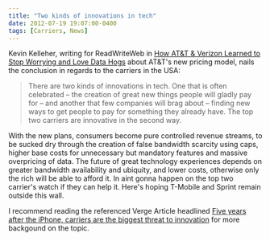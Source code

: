 ```yaml
---
title: "Two kinds of innovations in tech"
date: 2012-07-19 19:07:00-0400
tags: [Carriers, News]
---
```


Kevin Kelleher, writing for ReadWriteWeb in [How AT&T & Verizon Learned to Stop Worrying and Love Data Hogs](http://www.readwriteweb.com/mobile/2012/07/how-att-verizon-learned-to-stop-worrying-and-love-data-hogs.php) about AT&T's new pricing model, nails the conclusion in regards to the carriers in the USA:

> There are two kinds of innovations in tech. One that is often celebrated – the creation of great new things people will gladly pay for – and another that few companies will brag about – finding new ways to get people to pay for something they already have. The top two carriers are innovative in the second way.

With the new plans, consumers become pure controlled revenue streams, to be sucked dry through the creation of false bandwidth scarcity using caps, higher base costs for unnecessary but mandatory features and massive overpricing of data. The future of great technology experiences depends on greater bandwidth availability and ubiquity, and lower costs, otherwise only the rich will be able to afford it. In aint gonna happen on the top two carrier's watch if they can help it. Here's hoping T-Mobile and Sprint remain outside this wall.

I recommend reading the referenced Verge Article headlined [Five years after the iPhone, carriers are the biggest threat to innovation](http://www.theverge.com/2012/7/5/3138711/five-years-after-the-iphone-carriers-are-the-biggest-threat-to-innovation-editorial) for more backgound on the topic.
